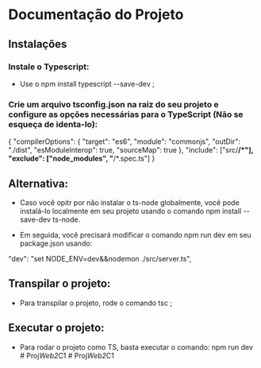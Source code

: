 # Documentação do Projeto

## Instalações

### Instale o Typescript:

- Use o npm install typescript --save-dev ;


### Crie um arquivo tsconfig.json na raiz do seu projeto e configure as opções necessárias para o TypeScript (Não se esqueça de identa-lo):

{
  "compilerOptions": {
    "target": "es6",
    "module": "commonjs",
    "outDir": "./dist",
    "esModuleInterop": true,
    "sourceMap": true
  },
  "include": ["src/**/*"],
  "exclude": ["node_modules", "**/*.spec.ts"]
}


## Alternativa:

- Caso você opitr por não instalar o ts-node globalmente, você pode instalá-lo localmente em seu projeto usando o comando npm install --save-dev ts-node.

- Em seguida, você precisará modificar o comando npm run dev em seu package.json usando:

"dev": "set NODE_ENV=dev&&nodemon ./src/server.ts",

## Transpilar o projeto:

- Para transpilar o projeto, rode o comando tsc ;

## Executar o projeto:

- Para rodar o projeto como TS, basta executar o comando: npm run dev
#   P r o j _ W e b 2 _ C 1  
 #   P r o j _ W e b 2 _ C 1  
 